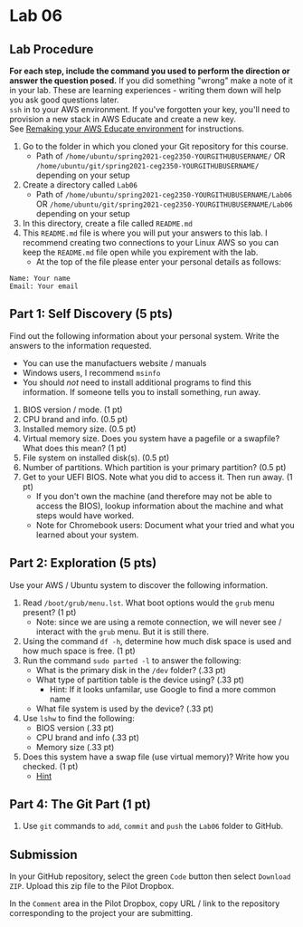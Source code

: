 # Lab 06

## Lab Procedure

**For each step, include the command you used to perform the direction or answer the question posed.** If you did something "wrong" make a note of it in your lab. These are learning experiences - writing them down will help you ask good questions later.  
`ssh` in to your AWS environment. If you've forgotten your key, you'll need to provision a new stack in AWS Educate and create a new key.  
See [Remaking your AWS Educate environment](../../..) for instructions.

1. Go to the folder in which you cloned your Git repository for this course.
   - Path of `/home/ubuntu/spring2021-ceg2350-YOURGITHUBUSERNAME/` OR `/home/ubuntu/git/spring2021-ceg2350-YOURGITHUBUSERNAME/` depending on your setup
2. Create a directory called `Lab06`
   - Path of `/home/ubuntu/spring2021-ceg2350-YOURGITHUBUSERNAME/Lab06` OR `/home/ubuntu/git/spring2021-ceg2350-YOURGITHUBUSERNAME/Lab06` depending on your setup
3. In this directory, create a file called `README.md`
4. This `README.md` file is where you will put your answers to this lab. I recommend creating two connections to your Linux AWS so you can keep the `README.md` file open while you expirement with the lab.
   - At the top of the file please enter your personal details as follows:

```
Name: Your name
Email: Your email

```

## Part 1: Self Discovery (5 pts)

Find out the following information about your personal system. Write the answers to the information requested.

- You can use the manufactuers website / manuals
- Windows users, I recommend `msinfo`
- You should _not_ need to install additional programs to find this information. If someone tells you to install something, run away.

1. BIOS version / mode. (1 pt)
2. CPU brand and info. (0.5 pt)
3. Installed memory size. (0.5 pt)
4. Virtual memory size. Does you system have a pagefile or a swapfile? What does this mean? (1 pt)
5. File system on installed disk(s). (0.5 pt)
6. Number of partitions. Which partition is your primary partition? (0.5 pt)
7. Get to your UEFI BIOS. Note what you did to access it. Then run away. (1 pt)
   - If you don't own the machine (and therefore may not be able to access the BIOS), lookup information about the machine and what steps would have worked.
   - Note for Chromebook users: Document what your tried and what you learned about your system.

## Part 2: Exploration (5 pts)

Use your AWS / Ubuntu system to discover the following information.

1. Read `/boot/grub/menu.lst`. What boot options would the `grub` menu present? (1 pt)
   - Note: since we are using a remote connection, we will never see / interact with the `grub` menu. But it is still there.
2. Using the command `df -h`, determine how much disk space is used and how much space is free. (1 pt)
3. Run the command `sudo parted -l` to answer the following:
   - What is the primary disk in the `/dev` folder? (.33 pt)
   - What type of partition table is the device using? (.33 pt)
     - Hint: If it looks unfamilar, use Google to find a more common name
   - What file system is used by the device? (.33 pt)
4. Use `lshw` to find the following:
   - BIOS version (.33 pt)
   - CPU brand and info (.33 pt)
   - Memory size (.33 pt)
5. Does this system have a swap file (use virtual memory)? Write how you checked. (1 pt)
   - [Hint](https://unix.stackexchange.com/questions/23072/how-can-i-check-if-swap-is-active-from-the-command-line)

## Part 4: The Git Part (1 pt)

1. Use `git` commands to `add`, `commit` and `push` the `Lab06` folder to GitHub.

## Submission

In your GitHub repository, select the green `Code` button then select `Download ZIP`. Upload this zip file to the Pilot Dropbox.

In the `Comment` area in the Pilot Dropbox, copy URL / link to the repository corresponding to the project your are submitting.
